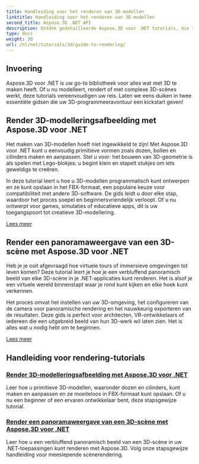 ```yaml
---
title: Handleiding voor het renderen van 3D-modellen
linktitle: Handleiding voor het renderen van 3D-modellen
second_title: Aspose.3D .NET API
description: Ontdek gedetailleerde Aspose.3D voor .NET tutorials, die 3D-modellering, rendering en scènemanipulatie behandelen. Vereenvoudigde handleidingen voor ontwikkelaars van alle niveaus.
type: docs
weight: 30
url: /nl/net/tutorials/3d/guide-to-rendering/
---
```

## Invoering

Aspose.3D voor .NET is uw go-to bibliotheek voor alles wat met 3D te maken heeft. Of u nu modelleert, rendert of met complexe 3D-scènes werkt, deze tutorials vereenvoudigen uw reis. Laten we eens duiken in twee essentiële gidsen die uw 3D-programmeeravontuur een kickstart geven!  

## Render 3D-modelleringsafbeelding met Aspose.3D voor .NET  

Het maken van 3D-modellen hoeft niet ingewikkeld te zijn! Met Aspose.3D voor .NET kunt u eenvoudig primitieve vormen zoals dozen, bollen en cilinders maken en aanpassen. Stel u voor: het bouwen van 3D-geometrie is als spelen met Lego-blokjes: u begint klein en stapelt stukjes om iets geweldigs te creëren.  

In deze tutorial leert u hoe u 3D-modellen programmatisch kunt ontwerpen en ze kunt opslaan in het FBX-formaat, een populaire keuze voor compatibiliteit met andere 3D-software. De gids leidt u door elke stap, waardoor het proces soepel en beginnersvriendelijk verloopt. Of u nu ontwerpt voor games, simulaties of educatieve apps, dit is uw toegangspoort tot creatieve 3D-modellering.  

[Lees meer](./render-3d-modeling-image/)  

## Render een panoramaweergave van een 3D-scène met Aspose.3D voor .NET  

Heb je je ooit afgevraagd hoe virtuele tours of immersieve omgevingen tot leven komen? Deze tutorial leert je hoe je een verbluffend panoramisch beeld van elke 3D-scène in je .NET-applicaties kunt renderen. Het is alsof je een virtuele wereld binnenstapt waar je rond kunt kijken en elke hoek kunt verkennen.  

Het proces omvat het instellen van uw 3D-omgeving, het configureren van de camera voor panoramische rendering en het nauwkeurig exporteren van de resultaten. Deze gids is perfect voor architecten, VR-ontwikkelaars of iedereen die een uitgebreid beeld van hun 3D-werk wil laten zien. Het is alles wat u nodig hebt om te beginnen.  

[Lees meer](./render-panorama-view-3d-scene/)  

## Handleiding voor rendering-tutorials
### [Render 3D-modelleringsafbeelding met Aspose.3D voor .NET](./render-3d-modeling-image/)
Leer hoe u primitieve 3D-modellen, waaronder dozen en cilinders, kunt maken en aanpassen en ze moeiteloos in FBX-formaat kunt opslaan. Of u nu een beginner of een ervaren ontwikkelaar bent, deze stapsgewijze tutorial.
### [Render een panoramaweergave van een 3D-scène met Aspose.3D voor .NET](./render-panorama-view-3d-scene/)
Leer hoe u een verbluffend panoramisch beeld van een 3D-scène in uw .NET-toepassingen kunt renderen met Aspose.3D. Volg onze stapsgewijze handleiding voor meeslepende scènerendering.